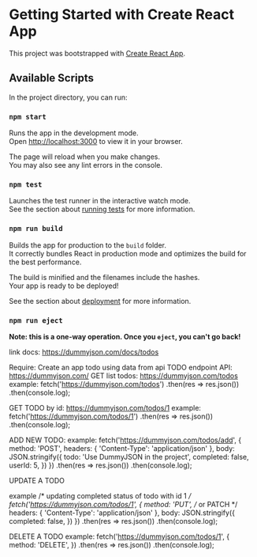 # Getting Started with Create React App

This project was bootstrapped with [Create React App](https://github.com/facebook/create-react-app).

## Available Scripts

In the project directory, you can run:

### `npm start`

Runs the app in the development mode.\
Open [http://localhost:3000](http://localhost:3000) to view it in your browser.

The page will reload when you make changes.\
You may also see any lint errors in the console.

### `npm test`

Launches the test runner in the interactive watch mode.\
See the section about [running tests](https://facebook.github.io/create-react-app/docs/running-tests) for more information.

### `npm run build`

Builds the app for production to the `build` folder.\
It correctly bundles React in production mode and optimizes the build for the best performance.

The build is minified and the filenames include the hashes.\
Your app is ready to be deployed!

See the section about [deployment](https://facebook.github.io/create-react-app/docs/deployment) for more information.

### `npm run eject`

**Note: this is a one-way operation. Once you `eject`, you can't go back!**

link docs: https://dummyjson.com/docs/todos

Require: Create an app todo using data from api TODO
endpoint API: https://dummyjson.com/
GET list todos: https://dummyjson.com/todos
example: 
    fetch('https://dummyjson.com/todos')
    .then(res => res.json())
    .then(console.log);

GET TODO by id: https://dummyjson.com/todos/1
example:
    fetch('https://dummyjson.com/todos/1')
    .then(res => res.json())
    .then(console.log);

ADD NEW TODO: 
example: 
    fetch('https://dummyjson.com/todos/add', {
    method: 'POST',
    headers: { 'Content-Type': 'application/json' },
    body: JSON.stringify({
        todo: 'Use DummyJSON in the project',
        completed: false,
        userId: 5,
    })
    })
    .then(res => res.json())
    .then(console.log);

UPDATE A TODO

example
    /* updating completed status of todo with id 1 */
    fetch('https://dummyjson.com/todos/1', {
    method: 'PUT', /* or PATCH */
    headers: { 'Content-Type': 'application/json' },
    body: JSON.stringify({
        completed: false,
    })
    })
    .then(res => res.json())
    .then(console.log);

DELETE A TODO
 example:
    fetch('https://dummyjson.com/todos/1', {
    method: 'DELETE',
    })
    .then(res => res.json())
    .then(console.log);